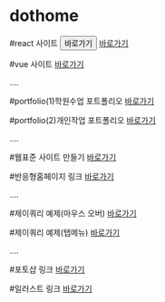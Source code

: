 # dothome
#react 사이트
<button type="menu">바로가기</button>
<a href="https://react100-class.web.app/#/">바로가기</a>

#vue 사이트
<a href="https://vue101-class.web.app/">바로가기</a>

‥‥

#portfolio(1)학원수업 포트폴리오
<a href="https://jiwon506.github.io/dothome1/index.html">바로가기</a>

#portfolio(2)개인작업 포트폴리오
<a href="https://jiwon506.github.io/dothome1/index.html">바로가기</a>

‥‥

#웹표준 사이트 만들기
<a href="https://jiwon506.github.io/dothome1/webstandard/index.html">바로가기</a>

#반응형홈페이지 링크
<a href="https://jiwon506.github.io/dothome1/responsive/index.html">바로가기</a>

‥‥

#제이쿼리 예제(마우스 오버)
<a href="https://jiwon506.github.io/dothome1/jQuery/jquery04_find.html">바로가기</a>

#제이쿼리 예제(탭메뉴)
<a href="https://jiwon506.github.io/dothome1/jQuery/jqeury05_addClass2.html">바로가기</a>

‥‥

#포토샵 링크
<a href="https://jiwon506.github.io/dothome1/photoshop/index.html">바로가기</a>

#일러스트 링크
<a href="https://jiwon506.github.io/dothome1/illustrator/index.html">바로가기</a>


